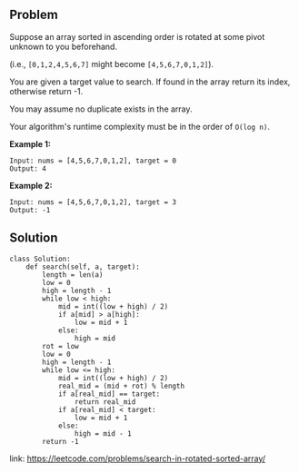 ## Problem

Suppose an array sorted in ascending order is rotated at some pivot unknown to you beforehand.

(i.e., `[0,1,2,4,5,6,7]` might become `[4,5,6,7,0,1,2]`).

You are given a target value to search. If found in the array return its index, otherwise return -1.

You may assume no duplicate exists in the array.

Your algorithm's runtime complexity must be in the order of `O(log n)`.

**Example 1:**
```
Input: nums = [4,5,6,7,0,1,2], target = 0
Output: 4
```

**Example 2:**
```
Input: nums = [4,5,6,7,0,1,2], target = 3
Output: -1
```
## Solution
```
class Solution:
    def search(self, a, target):
        length = len(a)
        low = 0
        high = length - 1
        while low < high:
            mid = int((low + high) / 2)
            if a[mid] > a[high]:
                low = mid + 1
            else:
                high = mid
        rot = low
        low = 0
        high = length - 1
        while low <= high:
            mid = int((low + high) / 2)
            real_mid = (mid + rot) % length
            if a[real_mid] == target:
                return real_mid
            if a[real_mid] < target:
                low = mid + 1
            else:
                high = mid - 1
        return -1
```

link: https://leetcode.com/problems/search-in-rotated-sorted-array/

